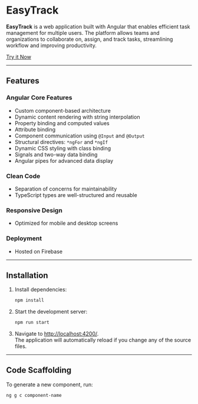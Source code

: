 # EasyTrack

**EasyTrack** is a web application built with Angular that enables efficient task management for multiple users. The platform allows teams and organizations to collaborate on, assign, and track tasks, streamlining workflow and improving productivity.

[Try it Now](https://easy-track-1452024.web.app/)

---

## Features

### Angular Core Features

- Custom component-based architecture
- Dynamic content rendering with string interpolation
- Property binding and computed values
- Attribute binding
- Component communication using `@Input` and `@Output`
- Structural directives: `*ngFor` and `*ngIf`
- Dynamic CSS styling with class binding
- Signals and two-way data binding
- Angular pipes for advanced data display

### Clean Code

- Separation of concerns for maintainability
- TypeScript types are well-structured and reusable

### Responsive Design

- Optimized for mobile and desktop screens

### Deployment

- Hosted on Firebase

---

## Installation

1. Install dependencies:
    ```bash
    npm install
    ```

2. Start the development server:
    ```bash
    npm run start
    ```

3. Navigate to [http://localhost:4200/](http://localhost:4200/).  
   The application will automatically reload if you change any of the source files.

---

## Code Scaffolding

To generate a new component, run:
```bash
ng g c component-name
